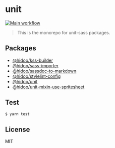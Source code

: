 # unit

[![Main workflow](https://github.com/hidoo/unit-sass/actions/workflows/main.yml/badge.svg)](https://github.com/hidoo/unit-sass/actions/workflows/main.yml)

> This is the monorepo for unit-sass packages.

## Packages

+ [@hidoo/kss-builder](./packages/kss-builder)
+ [@hidoo/sass-importer](./packages/sass-importer)
+ [@hidoo/sassdoc-to-markdown](./packages/sassdoc-to-markdown)
+ [@hidoo/stylelint-config](./packages/stylelint-config)
+ [@hidoo/unit](./packages/unit)
+ [@hidoo/unit-mixin-use-spritesheet](./packages/unit-mixin-use-spritesheet)

## Test

```sh
$ yarn test
```

## License

MIT
